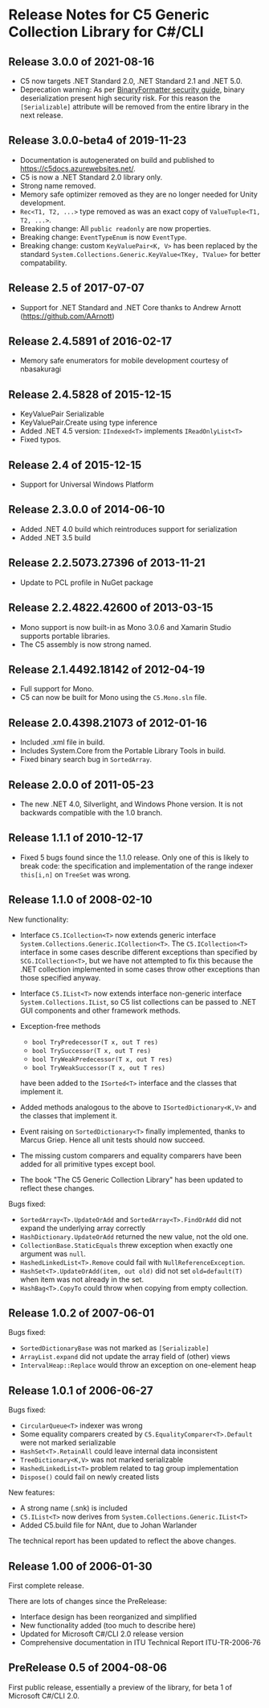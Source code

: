 # Release Notes for C5 Generic Collection Library for C#/CLI

## Release 3.0.0 of 2021-08-16

- C5 now targets .NET Standard 2.0, .NET Standard 2.1 and .NET 5.0.
- Deprecation warning: As per [BinaryFormatter security guide](https://docs.microsoft.com/en-us/dotnet/standard/serialization/binaryformatter-security-guide), binary deserialization present high security risk. For this reason the `[Serializable]` attribute will be removed from the entire library in the next release.

## Release 3.0.0-beta4 of 2019-11-23

- Documentation is autogenerated on build and published to <https://c5docs.azurewebsites.net/>.
- C5 is now a .NET Standard 2.0 library only.
- Strong name removed.
- Memory safe optimizer removed as they are no longer needed for Unity development.
- `Rec<T1, T2, ...>` type removed as was an exact copy of `ValueTuple<T1, T2, ...>`.
- Breaking change: All `public readonly` are now properties.
- Breaking change: `EventTypeEnum` is now `EventType`.
- Breaking change: custom `KeyValuePair<K, V>` has been replaced by the standard `System.Collections.Generic.KeyValue<TKey, TValue>` for better compatability.

## Release 2.5 of 2017-07-07

- Support for .NET Standard and .NET Core thanks to Andrew Arnott (<https://github.com/AArnott>)

## Release 2.4.5891 of 2016-02-17

- Memory safe enumerators for mobile development courtesy of nbasakuragi

## Release 2.4.5828 of 2015-12-15

- KeyValuePair Serializable
- KeyValuePair.Create using type inference
- Added .NET 4.5 version: `IIndexed<T>` implements `IReadOnlyList<T>`
- Fixed typos.

## Release 2.4 of 2015-12-15

- Support for Universal Windows Platform

## Release 2.3.0.0 of 2014-06-10

- Added .NET 4.0 build which reintroduces support for serialization
- Added .NET 3.5 build

## Release 2.2.5073.27396 of 2013-11-21

- Update to PCL profile in NuGet package

## Release 2.2.4822.42600 of 2013-03-15

- Mono support is now built-in as Mono 3.0.6 and Xamarin Studio supports portable libraries.
- The C5 assembly is now strong named.

## Release 2.1.4492.18142 of 2012-04-19

- Full support for Mono.
- C5 can now be built for Mono using the `C5.Mono.sln` file.

## Release 2.0.4398.21073 of 2012-01-16

- Included .xml file in build.
- Includes System.Core from the Portable Library Tools in build.
- Fixed binary search bug in `SortedArray`.

## Release 2.0.0 of 2011-05-23

- The new .NET 4.0, Silverlight, and Windows Phone version.
   It is not backwards compatible with the 1.0 branch.

## Release 1.1.1 of 2010-12-17

- Fixed 5 bugs found since the 1.1.0 release.  Only one of this is likely to break code: the specification and implementation of the range indexer `this[i,n]` on `TreeSet` was wrong.

## Release 1.1.0 of 2008-02-10

New functionality:

- Interface `C5.ICollection<T>` now extends generic interface `System.Collections.Generic.ICollection<T>`. The `C5.ICollection<T>` interface in some cases describe different exceptions than specified by `SCG.ICollection<T>`, but we have not attempted to fix this because the .NET collection implemented in some cases throw other exceptions than those specified anyway.

- Interface `C5.IList<T>` now extends interface non-generic interface `System.Collections.IList`, so C5 list collections can be passed to .NET GUI components and other framework methods.

- Exception-free methods

  - `bool TryPredecessor(T x, out T res)`
  - `bool TrySuccessor(T x, out T res)`
  - `bool TryWeakPredecessor(T x, out T res)`
  - `bool TryWeakSuccessor(T x, out T res)`

  have been added to the `ISorted<T>` interface and the classes that implement it.

- Added methods analogous to the above to `ISortedDictionary<K,V>` and the classes that implement it.
- Event raising on `SortedDictionary<T>` finally implemented, thanks to Marcus Griep.  Hence all unit tests should now succeed.
- The missing custom comparers and equality comparers have been added for all primitive types except bool.
- The book "The C5 Generic Collection Library" has been updated to reflect these changes.

Bugs fixed:

- `SortedArray<T>.UpdateOrAdd` and `SortedArray<T>.FindOrAdd` did not expand the underlying array correctly
- `HashDictionary.UpdateOrAdd` returned the new value, not the old one.
- `CollectionBase.StaticEquals` threw exception when exactly one argument was `null`.
- `HashedLinkedList<T>.Remove` could fail with `NullReferenceException`.
- `HashSet<T>.UpdateOrAdd(item, out old)` did not set `old=default(T)` when item was not already in the set.
- `HashBag<T>.CopyTo` could throw when copying from empty collection.

## Release 1.0.2 of 2007-06-01

Bugs fixed:

- `SortedDictionaryBase` was not marked as `[Serializable]`
- `ArrayList.expand` did not update the array field of (other) views
- `IntervalHeap::Replace` would throw an exception on one-element heap

## Release 1.0.1 of 2006-06-27

Bugs fixed:

- `CircularQueue<T>` indexer was wrong
- Some equality comparers created by `C5.EqualityComparer<T>.Default` were not marked serializable
- `HashSet<T>.RetainAll` could leave internal data inconsistent
- `TreeDictionary<K,V>` was not marked serializable
- `HashedLinkedList<T>` problem related to tag group implementation
- `Dispose()` could fail on newly created lists

New features:

- A strong name (.snk) is included
- `C5.IList<T>` now derives from `System.Collections.Generic.IList<T>`
- Added C5.build file for NAnt, due to Johan Warlander

The technical report has been updated to reflect the above changes.

## Release 1.00 of 2006-01-30

First complete release.

There are lots of changes since the PreRelease:

- Interface design has been reorganized and simplified
- New functionality added (too much to describe here)
- Updated for Microsoft C#/CLI 2.0 release version
- Comprehensive documentation in ITU Technical Report ITU-TR-2006-76

## PreRelease 0.5 of 2004-08-06

First public release, essentially a preview of the library, for beta 1 of Microsoft C#/CLI 2.0.
